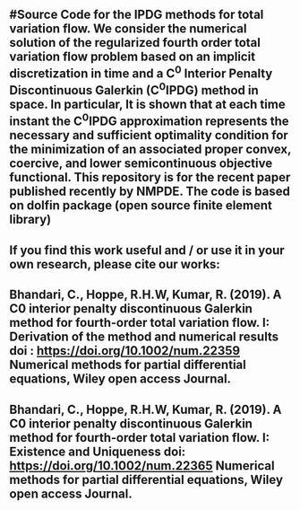 #Source Code for the IPDG methods for total variation flow. We consider the numerical solution of the regularized fourth order total variation flow problem based on an implicit discretization in time and a C$^0$ Interior Penalty Discontinuous Galerkin (C$^0$IPDG) method in space. In particular, It is shown that at each time instant the C$^0$IPDG approximation represents the necessary and sufficient optimality condition for the minimization of an associated proper convex, coercive, and lower semicontinuous objective functional. This repository is for the recent paper published recently by NMPDE. The code is based on dolfin package (open source finite element library)
----
If you find this work useful and / or use it in your own research, please cite our works:
----
Bhandari, C., Hoppe, R.H.W, Kumar, R. (2019).
A C0 interior penalty discontinuous Galerkin method for fourth‐order total variation flow. I: Derivation of the method and numerical results 
doi : https://doi.org/10.1002/num.22359
Numerical methods for partial differential equations, Wiley open access Journal.
-----
Bhandari, C., Hoppe, R.H.W, Kumar, R. (2019).
A C0 interior penalty discontinuous Galerkin method for fourth‐order total variation flow. I: Existence and Uniqueness 
doi: https://doi.org/10.1002/num.22365
Numerical methods for partial differential equations, Wiley open access Journal.
----
